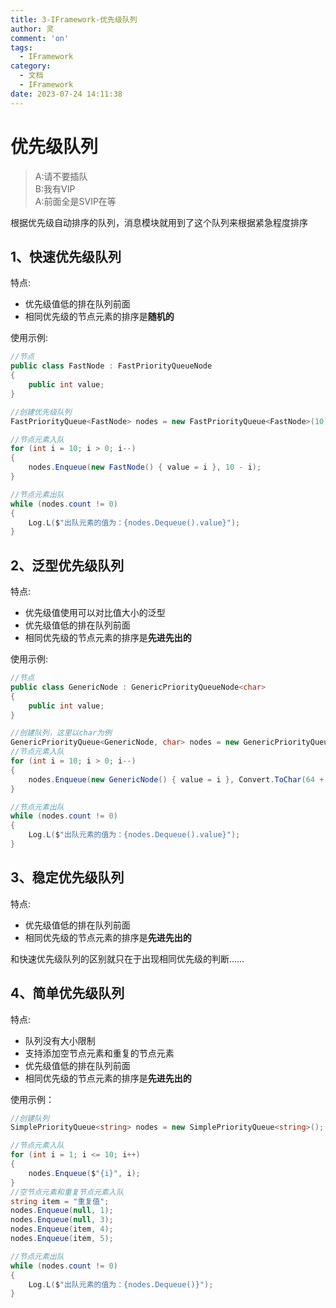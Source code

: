```yaml
---
title: 3-IFramework-优先级队列
author: 灵
comment: 'on'
tags:
  - IFramework
category:
  - 文档
  - IFramework
date: 2023-07-24 14:11:38
---
```

# 优先级队列
> A:请不要插队<br>
B:我有VIP<br>
A:前面全是SVIP在等

根据优先级自动排序的队列，消息模块就用到了这个队列来根据紧急程度排序

## 1、快速优先级队列

特点:
* 优先级值低的排在队列前面
* 相同优先级的节点元素的排序是**随机的**

使用示例:
``` csharp
//节点
public class FastNode : FastPriorityQueueNode
{
    public int value;
}

//创建优先级队列
FastPriorityQueue<FastNode> nodes = new FastPriorityQueue<FastNode>(10);

//节点元素入队
for (int i = 10; i > 0; i--)
{
    nodes.Enqueue(new FastNode() { value = i }, 10 - i);
}

//节点元素出队
while (nodes.count != 0)
{
    Log.L($"出队元素的值为：{nodes.Dequeue().value}");
}
```

## 2、泛型优先级队列
特点:
* 优先级值使用可以对比值大小的泛型
* 优先级值低的排在队列前面
* 相同优先级的节点元素的排序是**先进先出的**

使用示例:
``` csharp
//节点
public class GenericNode : GenericPriorityQueueNode<char>
{
    public int value;
}

//创建队列，这里以char为例
GenericPriorityQueue<GenericNode, char> nodes = new GenericPriorityQueue<GenericNode, char>(10);
//节点元素入队
for (int i = 10; i > 0; i--)
{
    nodes.Enqueue(new GenericNode() { value = i }, Convert.ToChar(64 + i));
}

//节点元素出队
while (nodes.count != 0)
{
    Log.L($"出队元素的值为：{nodes.Dequeue().value}");
}
```

## 3、稳定优先级队列
特点:
* 优先级值低的排在队列前面
* 相同优先级的节点元素的排序是**先进先出的**

和快速优先级队列的区别就只在于出现相同优先级的判断……

## 4、简单优先级队列
特点:
* 队列没有大小限制
* 支持添加空节点元素和重复的节点元素
* 优先级值低的排在队列前面
* 相同优先级的节点元素的排序是**先进先出的**


使用示例：
``` csharp
//创建队列
SimplePriorityQueue<string> nodes = new SimplePriorityQueue<string>();

//节点元素入队
for (int i = 1; i <= 10; i++)
{
    nodes.Enqueue($"{i}", i);
}
//空节点元素和重复节点元素入队
string item = "重复值";
nodes.Enqueue(null, 1);
nodes.Enqueue(null, 3);
nodes.Enqueue(item, 4);
nodes.Enqueue(item, 5);

//节点元素出队
while (nodes.count != 0)
{
    Log.L($"出队元素的值为：{nodes.Dequeue()}");
}